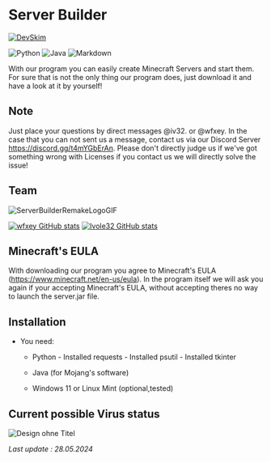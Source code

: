 # Server Builder

[![DevSkim](https://github.com/Ivole32/Server-Builder/actions/workflows/devskim.yml/badge.svg)](https://github.com/Ivole32/Server-Builder/actions/workflows/devskim.yml)

![Python](https://img.shields.io/badge/python-3670A0?style=for-the-badge&logo=python&logoColor=ffdd54) ![Java](https://img.shields.io/badge/java-%23ED8B00.svg?style=for-the-badge&logo=openjdk&logoColor=white) ![Markdown](https://img.shields.io/badge/markdown-%23000000.svg?style=for-the-badge&logo=markdown&logoColor=white)

With our program you can easily create Minecraft Servers and start them.
For sure that is not the only thing our program does, just download it and have a look at it by yourself!

## Note

Just place your questions by direct messages @iv32. or @wfxey. In the case that you can not sent us a message, contact us via our Discord Server https://discord.gg/t4mYGbErAn.
Please don't directly judge us if we've got something wrong with Licenses if you contact us we will directly solve the issue!

## Team

![ServerBuilderRemakeLogoGIF](https://github.com/Ivole32/Server-Builder/assets/158351052/69567477-4437-4938-82c7-3ee23983770a)

[![wfxey GitHub stats](https://github-readme-stats.vercel.app/api?username=wfxey&show_icons=true&layout=compact&theme=dark)](https://github.com/wfxey) [![Ivole32 GitHub stats](https://github-readme-stats.vercel.app/api?username=Ivole32&show_icons=true&layout=compact&theme=dark)](https://github.com/Ivole32)

## Minecraft's EULA

With downloading our program you agree to Minecraft's EULA (https://www.minecraft.net/en-us/eula).
In the program itself we will ask you again if your accepting Minecraft's EULA, without accepting theres no way to launch the server.jar file.

## Installation

- You need:
    - Python
           - Installed requests
           - Installed psutil
           - Installed tkinter
      
    - Java (for Mojang's software)
    - Windows 11 or Linux Mint (optional,tested)

## Current possible Virus status

![Design ohne Titel](https://github.com/Ivole32/Server-Builder/assets/158351052/df9a4e70-9666-4d56-941b-af20abc2e95f)

*Last update : 28.05.2024*
